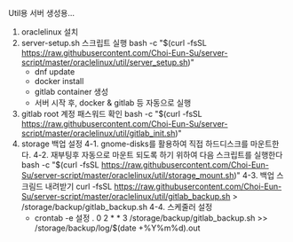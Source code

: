 Util용 서버 생성용...
1. oraclelinux 설치
2. server-setup.sh 스크립트 실행       bash -c "$(curl -fsSL https://raw.githubusercontent.com/Choi-Eun-Su/server-script/master/oraclelinux/util/server_setup.sh)"
	- dnf update
	- docker install
	- gitlab container 생성
	- 서버 시작 후, docker & gitlab 등 자동으로 실행
3. gitlab root 계정 패스워드 확인        bash -c "$(curl -fsSL https://raw.githubusercontent.com/Choi-Eun-Su/server-script/master/oraclelinux/util/gitlab_init.sh)"
4. storage 백업 설정
	4-1. gnome-disks를 활용하여 직접 하드디스크를 마운트한다.
	4-2. 재부팅후 자동으로 마운트 되도록 하기 위하여 다음 스크립트를 실행한다  
		bash -c "$(curl -fsSL https://raw.githubusercontent.com/Choi-Eun-Su/server-script/master/oraclelinux/util/storage_mount.sh)"
	4-3. 백업 스크림드 내려받기
		curl -fsSL https://raw.githubusercontent.com/Choi-Eun-Su/server-script/master/oraclelinux/util/gitlab_backup.sh > /storage/backup/gitlab_backup.sh
	4-4. 스케줄러 설정
	- crontab -e 설정 
		. 0 2 * * 3 /storage/backup/gitlab_backup.sh >> /storage/backup/log/$(date +\%Y\%m\%d).out

